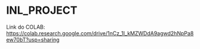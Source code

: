 # INL_PROJECT

Link do COLAB: https://colab.research.google.com/drive/1nCz_1I_kMZWDdA9agwd2hNpPa8ew70bT?usp=sharing
